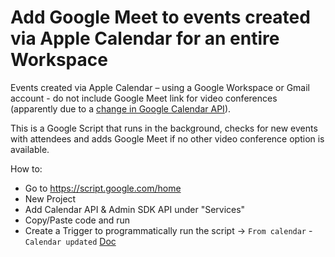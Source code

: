 # Add Google Meet to events created via Apple Calendar for an entire Workspace

Events created via Apple Calendar – using a Google Workspace or Gmail account - do not include Google Meet link for video conferences (apparently due to a [change in Google Calendar API](https://www.reddit.com/r/gsuite/comments/lnimfi/automatically_adding_google_meet_invite_to_apple/)).

This is a Google Script that runs in the background, checks for new events with attendees and adds Google Meet if no other video conference option is available.

How to:

- Go to https://script.google.com/home
- New Project
- Add Calendar API & Admin SDK API under "Services" 
- Copy/Paste code and run
- Create a Trigger to programmatically run the script -> `From calendar` - `Calendar updated` [Doc](https://developers.google.com/apps-script/guides/triggers/installable#managing_triggers_manually)
